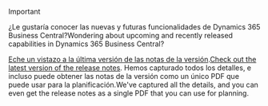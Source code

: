 > [!IMPORTANT]
>
> <span data-ttu-id="fd000-101">¿Le gustaría conocer las nuevas y futuras funcionalidades de Dynamics 365 Business Central?</span><span class="sxs-lookup"><span data-stu-id="fd000-101">Wondering about upcoming and recently released capabilities in Dynamics 365 Business Central?</span></span>
>
> <span data-ttu-id="fd000-102">[Eche un vistazo a la última versión de las notas de la versión](/business-applications-release-notes/october18/dynamics365-business-central/).</span><span class="sxs-lookup"><span data-stu-id="fd000-102">[Check out the latest version of the release notes](/business-applications-release-notes/october18/dynamics365-business-central/).</span></span> <span data-ttu-id="fd000-103">Hemos capturado todos los detalles, e incluso puede obtener las notas de la versión como un único PDF que puede usar para la planificación.</span><span class="sxs-lookup"><span data-stu-id="fd000-103">We've captured all the details, and you can even get the release notes as a single PDF that you can use for planning.</span></span>  
